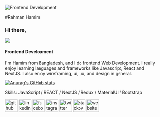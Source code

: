 ![Frontend Development](https://media-exp1.licdn.com/dms/image/C5616AQHonv9_0SKNaA/profile-displaybackgroundimage-shrink_350_1400/0/1638026092773?e=1658966400&v=beta&t=4yRR0biQIL2oZR1AwyIGiLS4oDmiHAHrVeOXID5jIUo)

#Rahman Hamim

### Hi there, 


![](https://komarev.com/ghpvc/?username=rahmanhamim&color=green)

#### Frontend Development

I'm Hamim from Bangladesh, and I do frontend Web Development. I really enjoy learning languages and frameworks like Javascript, React and NextJS. I also enjoy wireframing, ui, ux, and design in general.

[![Anurag's GitHub stats](https://github-readme-stats.vercel.app/api?username=rahmanhamim)](https://github.com/anuraghazra/github-readme-stats)

Skills: JavaScript / REACT / NextJS / Redux / MaterialUI / Bootstrap



[<img src='https://cdn.jsdelivr.net/npm/simple-icons@3.0.1/icons/github.svg' alt='github' height='40'>](https://github.com/rahmanhamim)  [<img src='https://cdn.jsdelivr.net/npm/simple-icons@3.0.1/icons/linkedin.svg' alt='linkedin' height='40'>](https://www.linkedin.com/in/rahmanhamim/)  [<img src='https://cdn.jsdelivr.net/npm/simple-icons@3.0.1/icons/facebook.svg' alt='facebook' height='40'>](https://www.facebook.com/rahmanhamim.info)  [<img src='https://cdn.jsdelivr.net/npm/simple-icons@3.0.1/icons/instagram.svg' alt='instagram' height='40'>](https://www.instagram.com/rh_hamim/)  [<img src='https://cdn.jsdelivr.net/npm/simple-icons@3.0.1/icons/twitter.svg' alt='twitter' height='40'>](https://twitter.com/rahmanhamim)  [<img src='https://cdn.jsdelivr.net/npm/simple-icons@3.0.1/icons/stackoverflow.svg' alt='stackoverflow' height='40'>](https://stackoverflow.com/users/16843831)  [<img src='https://cdn.jsdelivr.net/npm/simple-icons@3.0.1/icons/icloud.svg' alt='website' height='40'>](rahmanhamim.com)  

